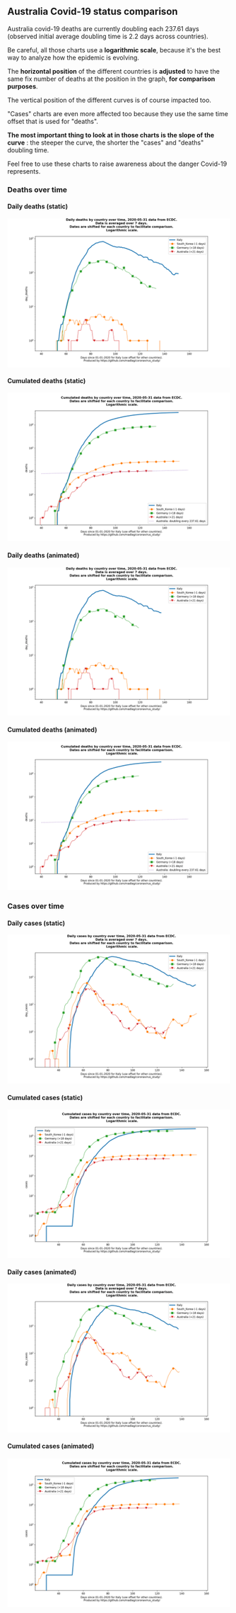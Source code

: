## Australia Covid-19 status comparison 

Australia covid-19 deaths are currently doubling each 237.61 days (observed initial average doubling time is 2.2 days across countries).



Be careful, all those charts use a **logarithmic scale**, because it's the best way to analyze how the epidemic is evolving.
 
The **horizontal position** of the different countries is **adjusted** to have the same fix number of deaths at the position in the graph, **for comparison purposes**.

The vertical position of the different curves is of course impacted too.

"Cases" charts are even more affected too because they use the same time offset that is used for "deaths".

**The most important thing to look at in those charts is the slope of the curve** : the steeper the curve, the shorter the "cases" and "deaths" doubling time.

Feel free to use these charts to raise awareness about the danger Covid-19 represents. 


 
### Deaths over time
 
#### Daily deaths (static)
![Australia covid-19 daily deaths static chart](https://raw.githubusercontent.com/madlag/coronavirus_study/master/notebooks/graphs/2020-05-31/countries/Australia/2020-05-31_Australia_day_deaths.png "Australia covid-19 day_deaths static chart")   
 
#### Cumulated deaths (static)
![Australia covid-19 cumulated deaths static chart](https://raw.githubusercontent.com/madlag/coronavirus_study/master/notebooks/graphs/2020-05-31/countries/Australia/2020-05-31_Australia_deaths.png "Australia covid-19 deaths static chart")   
 
#### Daily deaths (animated)
![Australia covid-19 daily deaths animated chart](https://raw.githubusercontent.com/madlag/coronavirus_study/master/notebooks/graphs/2020-05-31/countries/Australia/2020-05-31_Australia_day_deaths.gif "Australia covid-19 day_deaths animated chart")   
 
#### Cumulated deaths (animated)
![Australia covid-19 cumulated deaths animated chart](https://raw.githubusercontent.com/madlag/coronavirus_study/master/notebooks/graphs/2020-05-31/countries/Australia/2020-05-31_Australia_deaths.gif "Australia covid-19 deaths animated chart")   

 
### Cases over time
 
#### Daily cases (static)
![Australia covid-19 daily cases static chart](https://raw.githubusercontent.com/madlag/coronavirus_study/master/notebooks/graphs/2020-05-31/countries/Australia/2020-05-31_Australia_day_cases.png "Australia covid-19 day_cases static chart")   
 
#### Cumulated cases (static)
![Australia covid-19 cumulated cases static chart](https://raw.githubusercontent.com/madlag/coronavirus_study/master/notebooks/graphs/2020-05-31/countries/Australia/2020-05-31_Australia_cases.png "Australia covid-19 cases static chart")   
 
#### Daily cases (animated)
![Australia covid-19 daily cases animated chart](https://raw.githubusercontent.com/madlag/coronavirus_study/master/notebooks/graphs/2020-05-31/countries/Australia/2020-05-31_Australia_day_cases.gif "Australia covid-19 day_cases animated chart")   
 
#### Cumulated cases (animated)
![Australia covid-19 cumulated cases animated chart](https://raw.githubusercontent.com/madlag/coronavirus_study/master/notebooks/graphs/2020-05-31/countries/Australia/2020-05-31_Australia_cases.gif "Australia covid-19 cases animated chart")   

